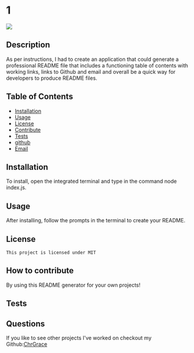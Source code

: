 # 1
  <img src="https://img.shields.io/badge/license-MIT-blue.svg">

  ## Description
  
  As per instructions, I had to create an application that could generate a professional README file that includes a functioning table of contents with working links, links to Github and email and overall be a quick way for developers to produce README files.


  ## Table of Contents
  * [Installation](#installation)
  * [Usage](#usage)
  * [License](#license)
  * [Contribute](#contribute)
  * [Tests](#tests)
  * [github](#github)
  * [Email](#email)


## Installation

To install, open the integrated terminal and type in the command node index.js.

## Usage

After installing, follow the prompts in the terminal to create your README.

## License
    
    This project is licensed under MIT 
## How to contribute

By using this README generator for your own projects!

## Tests

## Questions
If you like to see other projects I've worked on checkout my Github:[ChrGrace](https://github.com/ChrGrace)

